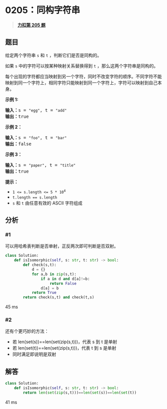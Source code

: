 # 0205：同构字符串


> <u>**[力扣第 205 题](https://leetcode.cn/problems/isomorphic-strings/)**</u>

## 题目

<p>给定两个字符串 <code>s</code> 和 <code>t</code> ，判断它们是否是同构的。</p>

<p>如果 <code>s</code> 中的字符可以按某种映射关系替换得到 <code>t</code> ，那么这两个字符串是同构的。</p>

<p>每个出现的字符都应当映射到另一个字符，同时不改变字符的顺序。不同字符不能映射到同一个字符上，相同字符只能映射到同一个字符上，字符可以映射到自己本身。</p>



<p><strong>示例 1:</strong></p>

<pre>
<strong>输入：</strong>s = <code>"egg"</code>, t = <code>"add"</code>
<strong>输出：</strong>true
</pre>

<p><strong>示例 2：</strong></p>

<pre>
<strong>输入：</strong>s = <code>"foo"</code>, t = <code>"bar"</code>
<strong>输出：</strong>false</pre>

<p><strong>示例 3：</strong></p>

<pre>
<strong>输入：</strong>s = <code>"paper"</code>, t = <code>"title"</code>
<strong>输出：</strong>true</pre>



<p><strong>提示：</strong></p>

<p><meta charset="UTF-8" /></p>

<ul>
<li><code>1 &lt;= s.length &lt;= 5 * 10<sup>4</sup></code></li>
<li><code>t.length == s.length</code></li>
<li><code>s</code> 和 <code>t</code> 由任意有效的 ASCII 字符组成</li>
</ul>


## 分析

### #1

可以用哈希表判断是否单射，正反两次即可判断是否双射。

```python
class Solution:
    def isIsomorphic(self, s: str, t: str) -> bool:
        def check(s,t):
            d = {}
            for a,b in zip(s,t):
                if a in d and d[a]!=b:
                    return False
                d[a] = b
            return True
        return check(s,t) and check(t,s)
```
45 ms

### #2

还有个更巧妙的方法：
- 若 len(set(s))==len(set(zip(s,t)))，代表 s 到 t 是单射
- 若 len(set(t))==len(set(zip(s,t)))，代表 t 到 s 是单射
- 同时满足即说明是双射

## 解答

```python
class Solution:
    def isIsomorphic(self, s: str, t: str) -> bool:
        return len(set(zip(s,t)))==len(set(s))==len(set(t))
```
41 ms


